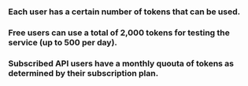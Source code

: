 ### Each user has a certain number of tokens that can be used. 

### Free users can use a total of 2,000 tokens for testing the service (up to 500 per day). 

### Subscribed API users have a monthly quouta of tokens as determined by their subscription plan. 
